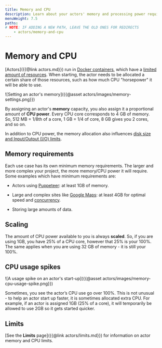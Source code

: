 ```yaml
---
title: Memory and CPU
description: Learn about your actors' memory and processing power requirements, their relationship with Docker resources, and minimum requirements for different use cases.
menuWeight: 7.5
paths:
# NOTE: IF ADDING A NEW PATH, LEAVE THE OLD ONES FOR REDIRECTS
    - actors/memory-and-cpu
---
```


# Memory and CPU

[Actors]({{@link actors.md}}) run in
[Docker containers](https://www.docker.com/resources/what-container),
which have a [limited amount of resources](https://phoenixnap.com/kb/docker-memory-and-cpu-limit). When starting, the actor needs to be allocated a certain share of those resources, such as how much CPU "horsepower" it will be able to use.

![Setting an actor's memory]({{@asset actors/images/memory-settings.png}})

By assigning an actor's **memory** capacity, you also assign it a proportional amount of **CPU power**. Every CPU core corresponds to 4 GB of memory. So, 512 MB = 1/8th of a core, 1 GB = 1/4 of core, 8 GB gives you 2 cores, and so on.

In addition to CPU power, the memory allocation also influences [disk size and Input/Output (I/O) limits](https://docs.docker.com/config/containers/runmetrics/#metrics-from-cgroups-memory-cpu-block-io).

## Memory requirements

Each use case has its own minimum memory requirements. The larger and more complex your project, the more memory/CPU power it will require. Some examples which have minimum requirements are:

- Actors using [Puppeteer](https://pptr.dev/): at least 1GB of memory.

- Large and complex sites like [Google Maps](https://apify.com/drobnikj/crawler-google-places): at least 4GB for optimal speed and [concurrency](https://sdk.apify.com/docs/api/autoscaled-pool#autoscaledpoolminconcurrency).

- Storing large amounts of data.

## Scaling

The amount of CPU power available to you is always **scaled**. So, if you are using 1GB, you have 25% of a CPU core, however that 25% is your 100%. The same applies when you are using 32 GB of memory - it is still your 100%.

## CPU usage spikes

![A usage spike on an actor's start-up]({{@asset actors/images/memory-cpu-usage-spike.png}})

Sometimes, you see the actor’s CPU use go over 100%. This is not unusual - to help an actor start up faster, it is sometimes allocated extra CPU. For example, if an actor is assigned 1GB (25% of a core), it will temporarily be allowed to use 2GB so it gets started quicker.

## Limits

[See the **Limits** page]({{@link actors/limits.md}}) for information on actor memory and CPU limits.
